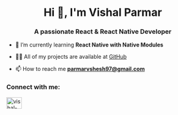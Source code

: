 <h1 align="center">Hi 👋, I'm Vishal Parmar</h1>
<h3 align="center">A passionate React & React Native Developer</h3>


- 🌱 I’m currently learning **React Native with Native Modules**

- 👨‍💻 All of my projects are available at [GitHub](https://github.com/vishal-6820?tab=repositories)

- 📫 How to reach me **parmarvshesh97@gmail.com**

<h3 align="left">Connect with me:</h3>
<p align="left">
<a href="https://linkedin.com/in/vishalparmar24" target="blank"><img align="center" src="https://raw.githubusercontent.com/rahuldkjain/github-profile-readme-generator/master/src/images/icons/Social/linked-in-alt.svg" alt="vishal-parmar" height="30" width="40" /></a>
</p>

